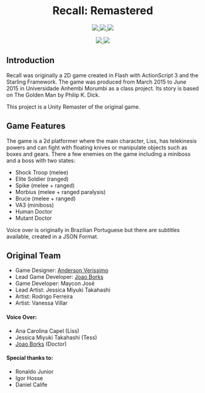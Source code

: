 <h1 align="center">
Recall: Remastered
</h1>

<p align="center">  
  <a href="LICENSE">
    <img src="https://img.shields.io/github/license/emperiumgs/recall-unity" />
  </a>
  <a href="https://github.com/emperiumgs/recall-unity/actions/workflows/release.yml">
    <img src="https://github.com/emperiumgs/recall-unity/actions/workflows/release.yml/badge.svg" />
  </a>
  <a href="https://github.com/emperiumgs/recall-unity/commits/">
    <img src="https://img.shields.io/github/last-commit/emperiumgs/recall-unity" />
  </a>
</p>

<p align="center">
  <a href="https://github.com/emperiumgs/recall-unity/releases/latest">
    <img src="https://img.shields.io/github/v/release/emperiumgs/recall-unity?sort=semver" />
  </a>
  <a href="https://github.com/semantic-release/semantic-release">
    <img src="https://img.shields.io/badge/semantic--release-angular-e10079?logo=semantic-release" />
  </a>
</p>

## Introduction

Recall was originally a 2D game created in Flash with ActionScript 3 and the Starling Framework. The game was produced from March 2015 to June 2015 in Universidade Anhembi Morumbi as a class project. Its story is based on The Golden Man by Philip K. Dick.

This project is a Unity Remaster of the original game.

## Game Features
The game is a 2d platformer where the main character, Liss, has telekinesis powers and can fight with floating knives or manipulate objects such as boxes and gears. There a few enemies on the game including a miniboss and a boss with two states:
- Shock Troop (melee)
- Elite Soldier (ranged)
- Spike (melee + ranged)
- Morbius (melee + ranged paralysis)
- Bruce (melee + ranged)
- VA3 (miniboss)
- Human Doctor
- Mutant Doctor

Voice over is originally in Brazilian Portuguese but there are subtitles available, created in a JSON Format.

## Original Team
- Game Designer: [Anderson Verissimo](https://github.com/AndersonVr)
- Lead Game Developer: [Joao Borks](https://github.com/JoaoBorks)
- Game Developer: Maycon José
- Lead Artist: Jessica Miyuki Takahashi
- Artist: Rodrigo Ferreira
- Artist: Vanessa Villar

#### Voice Over:
- Ana Carolina Capel (Liss)
- Jessica Miyuki Takahashi (Tess)
- [Joao Borks](https://github.com/JoaoBorks) (Doctor)

#### Special thanks to:
- Ronaldo Junior
- Igor Hosse
- Daniel Calife
